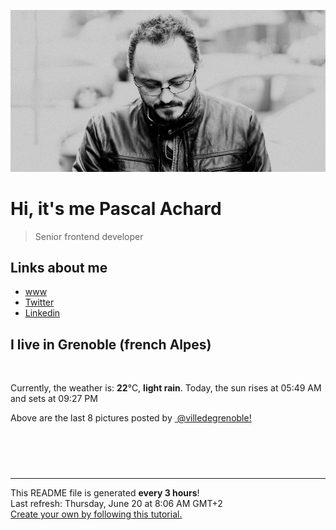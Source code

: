 ![Pascal Achard](./images/photo-pascal-achard.jpg)
# Hi, it's me Pascal Achard
> Senior frontend developer

## Links about me
- [www](https://www.pascal-achard.com)
- [Twitter](https://twitter.com/botmaster)
- [Linkedin](http://www.linkedin.com/in/pascal-achard)


## I live in Grenoble (french Alpes)
<img src="https://openweathermap.org/img/wn/10d@2x.png" alt="">

Currently, the weather is: **22**°C, **light rain**.
Today, the sun rises at 05:49 AM and sets at 09:27 PM

Above are the last 8 pictures posted by <a href="https://www.instagram.com/villedegrenoble/" target="_blank"><img alt="" src="https://upload.wikimedia.org/wikipedia/commons/thumb/e/e7/Instagram_logo_2016.svg/1024px-Instagram_logo_2016.svg.png" width="20"/> @villedegrenoble!</a>

<p style="display: flex; flex-wrap: wrap; gap: 20px;">
        <img src="https://cdn1.picuki.com/hosted-by-instagram/q/0exhNuNYnjBGZDHIdN5WmL9I2Pk2GAlRNucaS7j0nyZiNxIsbHWB58ltwdev%7C%7CDlyKw1oASyLeDtl440tVFVTZFVyNEHcTLOKTD9R6aqbVICr0jBl9pZpl7k0KHAZY3Gq9cskOzjYMTIfQeoEH%7C%7Cbx7a8Koru5A2MEo1zRMrBC0GAG4YWbVqFKwoV966yUlEri+YU8ajtG5WR1aRtmpNPb5DwIX%7C%7CD+fMBxsedISLQzicYRtr6+zWOHH24VdGZ9Smiyjtjxj+QvlAe4RWIz1XegYfw3LW8tx1C%7C%7CuksQnb1%7C%7Ci9W1FaxM+N9+sqPVETFKCipioCttkZe1khzGbXn08ll%7C%7Clk3J66ucVtd3i4%7C%7CdPN2XbInHxgTXQLabR58JDl5BUrHVUF2LbaDwCMAExttwPcFqz2iR1VfoTbPRiBdOVGMYjSWfXbFgat+by7ily0fo0Amch18DgsO4I5h73xhS95jbv1EjLSzlVo5wNTfpylkmT4ZCIuucyA==.jpeg" alt="" width="200"/>
        <img src="https://cdn1.picuki.com/hosted-by-instagram/q/0exhNuNYnjBGZDHIdN5WmL9I2Pk2GAlRNucaS7j0nyZiNxIsbHWB58ltwdev%7C%7CDlyKw1oASyLeDtl5Y0iUlRXZFVyOUHbTLyNSz9W7a6QV4Ck2zdv9pRlnLw8JH0cY3Su%7C%7CsArOzjYMTIfQeoEH%7C%7Cbx7a8Koru5A2MEo1zRMrBC0GAG4YWbVqFKwoV966yUlEri+YU8ajtG5WR1aRtmpNPb5DwIX%7C%7CD+fMBxsedISLQzicYRtr6+yGOHH24VdGZ9SiCRu4nCzvkqyDD%7C%7CRWIz1XegYIEEAlg%7C%7Cx1C%7C%7CuksQnb1%7C%7Ci9W1FaxM+N9+sqPVETFKCipioCttkZe1khzGbXn08ll%7C%7Clk3Z6+KfRvV0i4%7C%7CRdd65dMzExhDYQICbR58JDl5BUrHVUF2LbaDwCMAExttwPcFv2g+55S6LYpWi3x0kNjNCtzW6L8YleeSxxaeLpm%7C%7CvjW6P8CQJw9qLerh56RhS95jbv1EjLFmQVo5wNTfpylkmT4ZCIuucyA==.jpeg" alt="" width="200"/>
        <img src="https://cdn1.picuki.com/hosted-by-instagram/q/0exhNuNYnjBGZDHIdN5WmL9I2Pk2GAlRNecaS7j0nyZiNxIsbHWB58ltwdGn%7C%7CDh7IAhgASuRYztk7IgqUFpVAz1zO0bZTbKOTjhR6a6aVejN0jdg85Vmnb82LXAYY36q8sIqUAmYdSgIGaYDG7uo%7C%7CesJ+vrucjMBpi2XMLQT9zJBpY6uSKVKz8B1pJ2Jg3Tt%7C%7C9k4Ki5e82wzJURmpNHNpW5HDbr2PM86o6N0QrlChMIRrdDgmBq7EHl3Kj4nUQ+RubTOl+1eqRnYdT80ojW1Q6YKeEcwl1KehD8OpppojYGvaaxC6K874bf1bUcmfipopBYzx9no0SzFNTD54GJr4kjF+IabP9sDgsaoDsWWeNbYxTH1fqTpFehob1gbEtjpewf3Cu+hJJxqj5wJE%7C%7C0TgQjipFOZVpWy4x1yOyZDh2nTDsElF6s=.jpeg" alt="" width="200"/>
        <img src="https://cdn1.picuki.com/hosted-by-instagram/q/0exhNuNYnjBGZDHIdN5WmL9I2Pk2GAlRNucaS7j0nyZiNxIsbHWB58ltwdev%7C%7CDlyKw1oASyLeDtl5YMsU1xVZFVyNEHcTrSJSjhW6q+eU4Cm0TBj9JZjkbozLH0cZX+p%7C%7C8ouOzjYMTIfQeoEH%7C%7Cbx7a8Koru5A2MGo1zRMrBC0GAG4fy3UPI7mslm3ayEv0Pxto0%7C%7CNylL9XkgKQcursrV%7C%7CndYEvL+M4Byp6JzSPkCj9ND1OHtpCa5BTB7Kz04KD6chYTJnLMps3L+WTgJ8Xa%7C%7CTJhsJGIIhnCxpgU54corjIj%7C%7CFaJciP1opoH2bUcmGW9opUk53cH7niTya2Gq10ZtyGXKn56rX6sLkqDpC+m4BvbzxzvuWojGOo9lDVQuRa%7C%7CyFgz4bqf7BMtbwcYaWvdGig7lzyeEVYD69yIgDBtYpwfeHptabP+y9JCX3S7FvRG4tF8TycexduFq8lpY4O2C7jc9dnmbU54YY2GA%7C%7CwZkLdBDTq3BmsOMabsXHEU=.jpeg" alt="" width="200"/>
        <img src="https://cdn1.picuki.com/hosted-by-instagram/q/0exhNuNYnjBGZDHIdN5WmL9I2Pk2GAlRNecaS7j0nyZiNxIsbHWB58ltwdev%7C%7CDlyKw1oASyLeDtl5YwiWFtQZFVyNEHcS7OLTD9R5q2aXYCg1TFm9ZFikb4xKXYdZH+t98NDCnicKyVHDe0AUqikq+8J+OXrbzIbozCWZdsW2yIfu9OjZ6ckn9cf7KG4iF+44ooiMDxN4Gosak8ktdKO52tEWvrxfMh2pqV5CLkJnoE65ezRmCSsTDx6IihBGTOgtYPCwsUOgwv8Zhs09kySdv4wAVoZqVDt50Vg9IkqhdiDG7w82q4vkIH2bUdBXG9p+kMjxdK0kBzOaWOh2nxZxnmO76mcJ9MSg8XeL%7C%7CCFeO%7C%7CI1Q70V+TwDrgccH1KU9iTAHuScru1SstalNwCSb5B3wPloDmcTZLzyD9rNjR5hBKkQa1gE8qxwLb1pVPhuyivmjZstuCZTqFK%7C%7CGlU+dTf3QhaP3PDWJ4ZbGyE%7C%7CXEAVOFOcoHbl5qJM+oRHUdR.jpeg" alt="" width="200"/>
        <img src="https://cdn1.picuki.com/hosted-by-instagram/q/0exhNuNYnjBGZDHIdN5WmL9I2Pk2GAlRNucaS7j0nyZiNxIsbHWB58ltwdev%7C%7CDlyKw1oASyLeDtj44oiWVRSZFVyOUHbSrONTzld7q+eVICk1zRv9ZFhnbs0JHEdY36v9MolOzjYMTIfQeoEH%7C%7Cbx7a8Koru5A2MEo1zRMrBC0GAG4YWbVqFKwoV966yUlEri+YU8ajtG5WR1aRtmpNPb5DwIX%7C%7CD+fMBxsedISLQzicYRtr6+y2OHH24VdGZ9SjuOvNL0kfdSvDH7RWIz1XegYb8fPGM7x1C%7C%7CuksQnb1%7C%7Ci9W1FaxM+N9+sqPVETFKCipioCttkZe1khzGbXn08ll%7C%7Clk334+CfVsd0iI%7C%7CBcdy5YMLG+BCSQICbR58JDl5BUrHVUF2LbaDwCMAExttwPcFs8Gux0gW6Qb3R3hR8LDoYmjqyC6MoeterkYP231vWrQSAulAjhduuQYRazxhS95jbv1EjKingV45wNTfpylkmT4ZCIuucyA==.jpeg" alt="" width="200"/>
        <img src="https://cdn1.picuki.com/hosted-by-instagram/q/0exhNuNYnjBGZDHIdN5WmL9I2Pk2GAlRNucaS7j0nyZiNxIsbHWB58ltwdev%7C%7CDlyKw1oASyLeDto5owoWVRZZFVzO0zeSLSITjtQ7aibUYCm1Dxn%7C%7CZJhkr0yLHEZYHeu9MJDCnicKyVHDe0AUq%7C%7Cm6vZNuKyBOTUAyXCUMLQKnmICjtCsCOwlktcf7KG4iF+44ooiMDxN4Gosak8ktdKO52hEWvrxfMh2pqV5CLkJnoE65ezRmCSsTDx6KChBGTOgtYPCwuoh1TPlVxQO2kKWdv4wAVoZpn605wEe9IkqhdiDG7w82q4vkIH2bUdBXG9p+kMjxdK0kBzOaWOh2nxZxnmO76mcJtESl4LdP%7C%7CCFe+%7C%7CMnw7kaeLwMJJVcH1KU9iTAHuScri1BMoO294JE%7C%7CAThw6K0T+cJ5P61zVCNDtJqDKeNsdicayRx%7C%7C6n9l7dmxCIiwE5vsueeZJp8VpT4c252EB0fCGQU58XbWX1ixYdHN1%7C%7CYrfMw8bWOL0WHg==.jpeg" alt="" width="200"/>
        <img src="https://cdn1.picuki.com/hosted-by-instagram/q/0exhNuNYnjBGZDHIdN5WmL9I2Pk2GAlRNucaS7j0nyZiNxIsbHWB58ltwdev%7C%7CDlyKw1oASyLeDtl44kuVl5TZFVyNEHcTbSPTD9R6aWRUYCn0zJi8pNlkrcxLH0ZZ3am%7C%7CsckOzjYMTIfQeoEH%7C%7Cbx7a8Koru5A2MEoyX9auctwCIPuM23TKNy2JAtrKSLl0SxptZ%7C%7CIjNLvG0jJ00m7NPfvnw1UvfPMc9g+PAnFfEzhMQ65OftxiS6Hj8rVFl1PDeUi9zKsfgErTGlcGxuvWSjSvQaAH1PggWsljcQk61oi4agadogjLgxtp%7C%7CUTWUPWlNgog0zvY6Qwwz5RTOE1UgG7ETikp27U+kIvJboCtLYBv+snwWOPPzdF7kbEC9JD%7C%7CSLAw%7C%7CjAcyXEMANv5tdLf8Wmg2a5BTvIuHOiR5UFDZN1BejDoBZStHJ3YK1%7C%7C33aqgmqkUE0lZHtLeQEnA1%7C%7C0YOy5wVEanXCWJBNaGGCjw==.jpeg" alt="" width="200"/>
</p>

------------
<p>This README file is generated <b>every 3 hours</b>!
    <br />Last refresh: Thursday, June 20 at 8:06 AM GMT+2
    <br /><a href="https://medium.com/@th.guibert/how-to-create-a-self-updating-readme-md-for-your-github-profile-f8b05744ca91">Create your own by following this tutorial.</a>
</p>
<p><a href="https://github.com/botmaster/botmaster/actions/workflows/main.yaml"><img alt="" src="https://github.com/botmaster/botmaster/actions/workflows/main.yaml/badge.svg" /></a></p>

